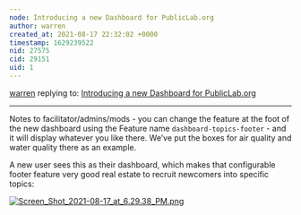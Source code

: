 ```yaml
---
node: Introducing a new Dashboard for PublicLab.org
author: warren
created_at: 2021-08-17 22:32:02 +0000
timestamp: 1629239522
nid: 27575
cid: 29151
uid: 1
---
```




[warren](../profile/warren) replying to: [Introducing a new Dashboard for PublicLab.org](../notes/warren/08-17-2021/introducing-a-new-dashboard-for-publiclab-org)

----
Notes to facilitator/admins/mods - you can change the feature at the foot of the new dashboard using the Feature name `dashboard-topics-footer` - and it will display whatever you like there. We’ve put the boxes for air quality and water quality there as an example.

A new user sees this as their dashboard, which makes that configurable footer feature very good real estate to recruit newcomers into specific topics:


[![Screen_Shot_2021-08-17_at_6.29.38_PM.png](/i/44677)](/i/44677?s=o)

